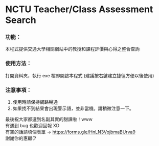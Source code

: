# NCTU Teacher/Class Assessment Search
### 功能：
本程式提供交通大學相關網站中的教授和課程評價與心得之整合查詢


### 使用方法：
打開資料夾，執行 exe 檔即開啟本程式 (建議按右鍵建立捷徑方便以後使用)


### 注意事項：
1. 使用時請保持網路暢通
2. 如果找不到結果會出現警示語，並非當機。請稍微注意一下。


最後祝大家都選到名副其實的甜課啦！www <br>
有遇到 bug 也歡迎回報 XD <br>
有空的話請填個表單 -> https://forms.gle/HnLN3VojbmaBUrva9 <br>
謝謝你的惠顧(?
